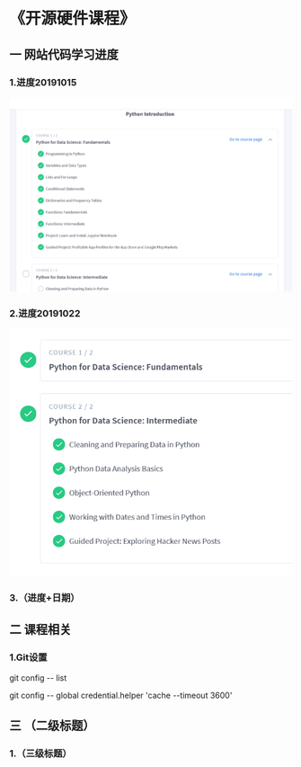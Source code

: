 # 《开源硬件课程》

## 一 网站代码学习进度

### 1.进度20191015

![image](https://github.com/ophwsjtu18/ohw19f/blob/master/student/sd/10152019.png)

### 2.进度20191022
![image](https://github.com/ophwsjtu18/ohw19f/blob/master/student/sd/10222019.png)

### 3.（进度+日期）

## 二 课程相关

### 1.Git设置

git config -- list

git config -- global credential.helper 'cache --timeout 3600'

## 三 （二级标题）

### 1.（三级标题）




